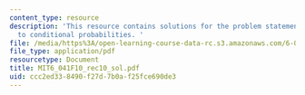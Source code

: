 ```yaml
---
content_type: resource
description: 'This resource contains solutions for the problem statements related
  to conditional probabilities. '
file: /media/https%3A/open-learning-course-data-rc.s3.amazonaws.com/6-041-probabilistic-systems-analysis-and-applied-probability-fall-2010/ccc2ed338490f27d7b0af25fce690de3_MIT6_041F10_rec10_sol.pdf
file_type: application/pdf
resourcetype: Document
title: MIT6_041F10_rec10_sol.pdf
uid: ccc2ed33-8490-f27d-7b0a-f25fce690de3
---
```

